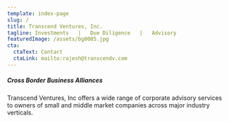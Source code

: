 ```yaml
---
template: index-page
slug: /
title: Transcend Ventures, Inc.
tagline: Investments   |   Due Diligence   |   Advisory
featuredImage: /assets/bg0005.jpg
cta:
  ctaText: Contact
  ctaLink: mailto:rajesh@transcendv.com
---
```

##### Cross Border Business Alliances

Transcend Ventures, Inc offers a wide range of corporate advisory services to owners of small and middle market companies across major industry verticals.